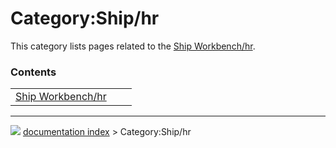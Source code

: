 # Category:Ship/hr
This category lists pages related to the [Ship Workbench/hr](Ship_Workbench/hr.md).

### Contents

|     |     |     |
| --- | --- | --- |
| [Ship Workbench/hr](Ship_Workbench/hr.md) |



---
![](images/Right_arrow.png) [documentation index](../README.md) > Category:Ship/hr
